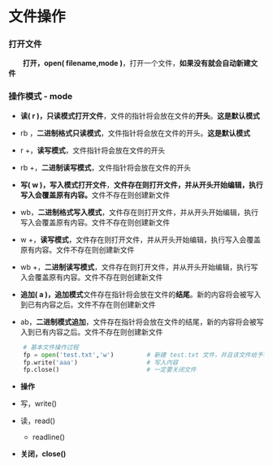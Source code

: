 # 文件操作

### 打开文件
&emsp;&emsp;**打开，open( filename,mode )**，打开一个文件，**如果没有就会自动新建文件**
### 操作模式 - mode
*  **读( r )，只读模式打开文件**，文件的指针将会放在⽂件的**开头**。**这是默认模式**
  * rb ，**二进制格式只读模式**，文件指针将会放在文件的开头。**这是默认模式**
  * r +，**读写模式**，文件指针将会放在文件的开头
  * rb +，**二进制读写模式**，文件指针将会放在文件的开头 

              
*  **写( w )，写入模式打开文件**，**文件存在则打开文件，并从开头开始编辑，执行写入会覆盖原有内容。**⽂件不存在则创建新文件
  * wb，**二进制格式写入模式**，文件存在则打开文件，并从开头开始编辑，执行写入会覆盖原有内容。⽂件不存在则创建新文件
  * w +，**读写模式**，文件存在则打开文件，并从开头开始编辑，执行写入会覆盖原有内容。⽂件不存在则创建新文件
  * wb +，**二进制读写模式**，文件存在则打开文件，并从开头开始编辑，执行写入会覆盖原有内容。⽂件不存在则创建新文件
  
  
*  **追加( a )，追加模式**文件存在指针将会放在文件的**结尾**。新的内容将会被写入到已有内容之后。文件不存在则创建新⽂件
  * ab，**二进制模式追加**，文件存在指针将会放在文件的结尾，新的内容将会被写入到已有内容之后。文件不存在则创建新⽂件

















```python
    # 基本文件操作过程
    fp = open('test.txt','w')         # 新建 test.txt 文件，并且该文件给予写入权限，赋值与一个变量
    fp.write('aaa')                   # 写入内容
    fp.close()                        # 一定要关闭文件

```


  
*  **操作**
  * 写，write()
  * 读，read()
    * readline()  
    
    
*  **关闭，close()**




